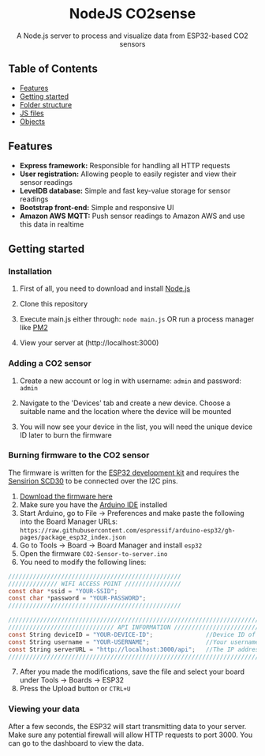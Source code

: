 <h1 align="center">NodeJS CO2sense</h1>
<div align="center">
A Node.js server to process and visualize data from ESP32-based CO2 sensors
</div>

## Table of Contents
- [Features](#features)
- [Getting started](#getting-started)
- [Folder structure](#folder-structure)
- [JS files](#js-files)
- [Objects](#objects)

## Features
- __Express framework:__ Responsible for handling all HTTP requests
- __User registration:__ Allowing people to easily register and view their sensor readings
- __LevelDB database:__ Simple and fast key-value storage for sensor readings
- __Bootstrap front-end:__ Simple and responsive UI
- __Amazon AWS MQTT:__ Push sensor readings to Amazon AWS and use this data in realtime

## Getting started
### Installation
1. First of all, you need to download and install [Node.js](https://nodejs.org/en/download/)

2. Clone this repository 

3. Execute main.js either through: ```node main.js```
OR run a process manager like [PM2](https://pm2.keymetrics.io/)

4. View your server at (http://localhost:3000)

### Adding a CO2 sensor
1. Create a new account or log in with username: `admin` and password: `admin`

2. Navigate to the 'Devices' tab and create a new device. Choose a suitable name and the location where the device will be mounted

3. You will now see your device in the list, you will need the unique device ID later to burn the firmware

### Burning firmware to the CO2 sensor
The firmware is written for the [ESP32 development kit](https://www.espressif.com/en/products/devkits/esp32-devkitc/overview) and requires the [Sensirion SCD30](https://www.sensirion.com/en/environmental-sensors/carbon-dioxide-sensors/carbon-dioxide-sensors-co2/) to be connected over the I2C pins.

1. [Download the firmware here](https://github.com/niikku/ESP32-co2sensor)
2. Make sure you have the [Arduino IDE](https://www.arduino.cc/en/software) installed
3. Start Arduino, go to File -> Preferences and make paste the following into the Board Manager URLs: `https://raw.githubusercontent.com/espressif/arduino-esp32/gh-pages/package_esp32_index.json`
4. Go to Tools -> Board -> Board Manager and install `esp32`
5. Open the firmware `CO2-Sensor-to-server.ino`
6. You need to modify the following lines:
```c
/////////////////////////////////////////////////
////////////// WIFI ACCESS POINT ////////////////
const char *ssid = "YOUR-SSID";
const char *password = "YOUR-PASSWORD";
/////////////////////////////////////////////////

///////////////////////////////////////////////////////////////////////////////////
////////////////////////////// API INFORMATION ////////////////////////////////////
const String deviceID = "YOUR-DEVICE-ID";               //Device ID of your device
const String username = "YOUR-USERNAME";                //Your username
const String serverURL = "http://localhost:3000/api";   //The IP address of the API
///////////////////////////////////////////////////////////////////////////////////
```
7. After you made the modifications, save the file and select your board under Tools -> Boards -> ESP32
8. Press the Upload button or `CTRL+U`

### Viewing your data
After a few seconds, the ESP32 will start transmitting data to your server. Make sure any potential firewall will allow HTTP requests to port 3000.
You can go to the dashboard to view the data.
